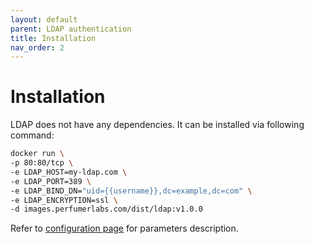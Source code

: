 ```yaml
---
layout: default
parent: LDAP authentication
title: Installation
nav_order: 2
---
```


Installation
============

LDAP does not have any dependencies.
It can be installed via following command:

```bash
docker run \
-p 80:80/tcp \
-e LDAP_HOST=my-ldap.com \
-e LDAP_PORT=389 \
-e LDAP_BIND_DN="uid={{username}},dc=example,dc=com" \
-e LDAP_ENCRYPTION=ssl \
-d images.perfumerlabs.com/dist/ldap:v1.0.0
```

Refer to [configuration page](/images/ldap/config) for parameters description.
